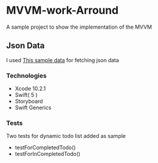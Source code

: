 

# MVVM-work-Arround

A sample project to show the implementation of the MVVM

## Json Data

I used [This sample data](https://github.com/user/repo/blob/branch/other_file.md) for fetching json data 

### Technologies ###
* Xcode 10.2.1
* Swift( 5 )
* Storyboard
* Swift Generics


###  Tests ###
Two tests for dynamic todo list added as sample  
* testForCompletedTodo()
* testForInCompletedTodo()

